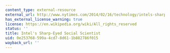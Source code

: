 ```yaml
---
content_type: external-resource
external_url: http://www.nytimes.com/2014/02/16/technology/intels-sharp-eyed-social-scientist.html?hp&_r=0
has_external_license_warning: true
license: https://en.wikipedia.org/wiki/All_rights_reserved
status: ''
title: Intel's Sharp-Eyed Social Scientist
uid: 0e253768-599a-4cd7-8d61-1b882786f015
wayback_url: ''
---
```

